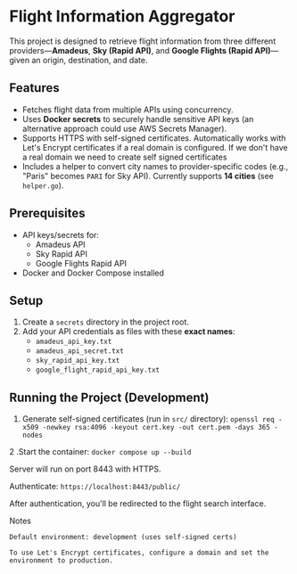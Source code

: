 # Flight Information Aggregator

This project is designed to retrieve flight information from three different providers—**Amadeus**, **Sky (Rapid API)**, and **Google Flights (Rapid API)**—given an origin, destination, and date.

## Features
- Fetches flight data from multiple APIs using concurrency.
- Uses **Docker secrets** to securely handle sensitive API keys (an alternative approach could use AWS Secrets Manager).
- Supports HTTPS with self-signed certificates. Automatically works with Let's Encrypt certificates if a real domain is configured. If we don't have a real domain we need to create self signed certificates
- Includes a helper to convert city names to provider-specific codes (e.g., "Paris" becomes `PARI` for Sky API). Currently supports **14 cities** (see `helper.go`).

## Prerequisites
- API keys/secrets for:
    - Amadeus API
    - Sky Rapid API
    - Google Flights Rapid API
- Docker and Docker Compose installed

## Setup
1. Create a `secrets` directory in the project root.
2. Add your API credentials as files with these **exact names**:
    - `amadeus_api_key.txt`
    - `amadeus_api_secret.txt`
    - `sky_rapid_api_key.txt`
    - `google_flight_rapid_api_key.txt`

## Running the Project (Development)
1. Generate self-signed certificates (run in `src/` directory):
   `
   openssl req -x509 -newkey rsa:4096 -keyout cert.key -out cert.pem -days 365 -nodes
`

2 .Start the container:
`
docker compose up --build
`

Server will run on port 8443 with HTTPS.

Authenticate:
`
https://localhost:8443/public/
`

After authentication, you'll be redirected to the flight search interface.

Notes

    Default environment: development (uses self-signed certs)

    To use Let's Encrypt certificates, configure a domain and set the environment to production.
